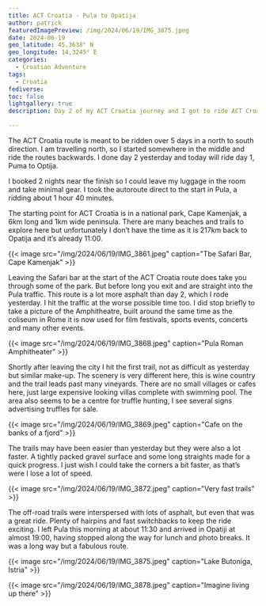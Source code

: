 ```yaml
---
title: ACT Croatia - Pula to Opatija
author: patrick
featuredImagePreview: /img/2024/06/19/IMG_3875.jpeg
date: 2024-06-19
geo_latitude: 45,3638° N
geo_longitude: 14,3245° E
categories:
  - Croatian Adventure
tags:
  - Croatia
fediverse: 
toc: false
lightgallery: true
description: Day 2 of my ACT Croatia journey and I got to ride ACT Croatia day 1!

---
```


<!--more-->
 
The ACT Croatia route is meant to be ridden over 5 days in a north to south direction. I am travelling north, so I started somewhere in the middle and ride the routes backwards. I done day 2 yesterday and today will ride day 1, Puma to Optija. 

I booked 2 nights near the finish so I could leave my luggage in the room and take minimal gear. I took the autoroute direct to the start in Pula, a ridding about 1 hour 40 minutes. 

The starting point for ACT Croatia is in a national park, Cape Kamenjak, a 6km long and 1km wide peninsula. There are many beaches and trails to explore here but unfortunately I don’t have the time as it is 217km back to Opatija and it’s already 11:00. 

{{< image src="/img/2024/06/19/IMG_3861.jpeg" caption="Tbe Safari Bar, Cape Kamenjak" >}}

Leaving the Safari bar at the start of the ACT Croatia route does take you through some of the park. But before long you exit and are straight into the Pula traffic. This route is a lot more asphalt than day 2, which I rode yesterday. I hit the traffic at the worse possible time too. I did stop briefly to take a picture of the Amphitheatre, built around the same time as the coliseum in Rome it is now used for film festivals, sports events, concerts and many other events. 

{{< image src="/img/2024/06/19/IMG_3868.jpeg" caption="Pula Roman Amphitheater" >}}

Shortly after leaving the city I hit the first trail, not as difficult as yesterday but similar make-up. The scenery is very different here, this is wine country and the trail leads past many vineyards. There are no small villages or cafes here, just large expensive looking villas complete with swimming pool. The area also seems to be a centre for truffle hunting, I see several signs advertising truffles for sale. 

{{< image src="/img/2024/06/19/IMG_3869.jpeg" caption="Cafe on the banks of a fjord" >}}

The trails may have been easier than yesterday but they were also a lot faster. A tightly packed gravel surface and some long straights made for a quick progress. I just wish I could take the corners a bit faster, as that’s were I lose a lot of speed. 

{{< image src="/img/2024/06/19/IMG_3872.jpeg" caption="Very fast trails" >}}

The off-road trails were interspersed with lots of asphalt, but even that was a great ride. Plenty of hairpins and fast switchbacks to keep the ride exciting. I left Pula this morning at about 11:30 and arrived in Opatiji at almost 19:00, having stopped along the way for lunch and photo breaks. It was a long way but a fabulous route. 

{{< image src="/img/2024/06/19/IMG_3875.jpeg" caption="Lake Butoniga, Istria" >}}

{{< image src="/img/2024/06/19/IMG_3878.jpeg" caption="Imagine living up there" >}}